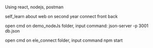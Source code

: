 
Using react, nodejs, postman 

self_learn about web on second year  connect front back 

open cmd on demo_nodeJs folder, input command: json-server -p 3001 db.json

open cmd on ele_connect folder, input command npm start

